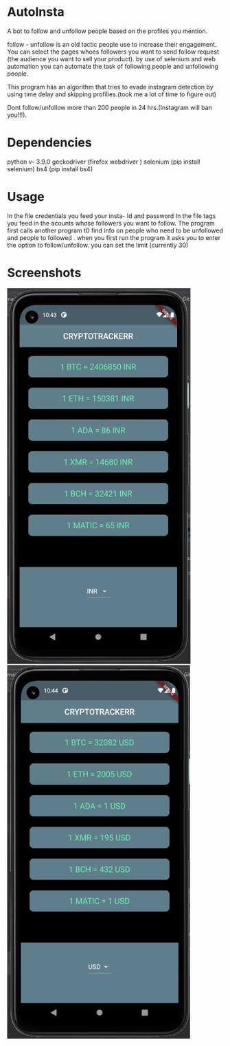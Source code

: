 # AutoInsta

A bot to follow and unfollow people based on the profiles you mention. 


follow - unfollow is an old tactic people use to increase their engagement. You can select the pages whoes followers you want to send follow request (the audience you want to sell  your product). 
by use of selenium and web automation you can automate the task of following people and unfollowing people. 

This program has an algorithm that tries to evade instagram detection by using time delay and skipping profilies.(took me a lot of time to figure out)

Dont follow/unfollow more than 200 people in 24 hrs.(Instagram will ban you!!!).


# Dependencies
python v- 3.9.0
geckodriver (firefox webdriver )
selenium (pip install selenium)
bs4 (pip install bs4)


# Usage
In the file credentials you feed your insta- Id and password
In the file tags you feed in the acounts whose followers you want to follow.
The program first calls another program t0 find info on people who need  to be unfollowed and people to followed .
when you first run the program it asks you to enter the option to follow/unfollow.
you can set the limit (currently 30)


# Screenshots
![alt text](https://github.com/WHITEWOLF619/cryptotrackerr/blob/main/screenshots/crpyto1.jpg)
![alt text](https://github.com/WHITEWOLF619/cryptotrackerr/blob/main/screenshots/crpyto2.jpg)
